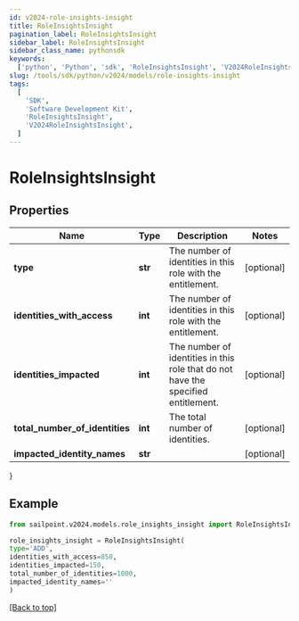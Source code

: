 ```yaml
---
id: v2024-role-insights-insight
title: RoleInsightsInsight
pagination_label: RoleInsightsInsight
sidebar_label: RoleInsightsInsight
sidebar_class_name: pythonsdk
keywords:
  ['python', 'Python', 'sdk', 'RoleInsightsInsight', 'V2024RoleInsightsInsight']
slug: /tools/sdk/python/v2024/models/role-insights-insight
tags:
  [
    'SDK',
    'Software Development Kit',
    'RoleInsightsInsight',
    'V2024RoleInsightsInsight',
  ]
---
```


# RoleInsightsInsight

## Properties

| Name | Type | Description | Notes |
| --- | --- | --- | --- |
| **type** | **str** | The number of identities in this role with the entitlement. | [optional] |
| **identities_with_access** | **int** | The number of identities in this role with the entitlement. | [optional] |
| **identities_impacted** | **int** | The number of identities in this role that do not have the specified entitlement. | [optional] |
| **total_number_of_identities** | **int** | The total number of identities. | [optional] |
| **impacted_identity_names** | **str** |  | [optional] |

}

## Example

```python
from sailpoint.v2024.models.role_insights_insight import RoleInsightsInsight

role_insights_insight = RoleInsightsInsight(
type='ADD',
identities_with_access=850,
identities_impacted=150,
total_number_of_identities=1000,
impacted_identity_names=''
)

```

[[Back to top]](#)
